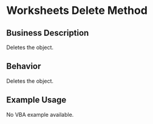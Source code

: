 # Worksheets Delete Method

## Business Description
Deletes the object.

## Behavior
Deletes the object.

## Example Usage
No VBA example available.